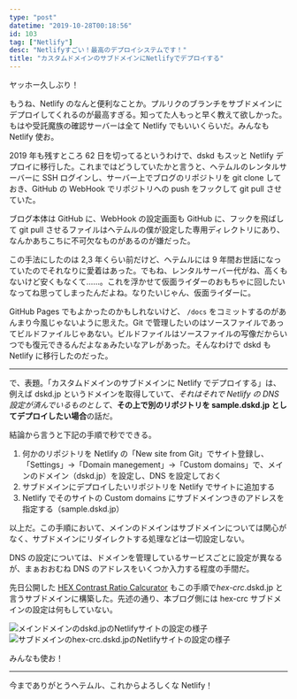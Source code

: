 ```yaml
---
type: "post"
datetime: "2019-10-28T00:18:56"
id: 103
tag: ["Netlify"]
desc: "Netlifyすごい！最高のデプロイシステムです！"
title: "カスタムドメインのサブドメインにNetlifyでデプロイする"
---
```


ヤッホー久しぶり！

もうね、Netlify のなんと便利なことか。プルリクのブランチをサブドメインにデプロイしてくれるのが最高すぎる。知ってた人もっと早く教えて欲しかった。もはや受託魔族の確認サーバーは全て Netlify でもいいくらいだ。みんなも Netlify 使お。

2019 年も残すところ 62 日を切ってるというわけで、dskd もスッと Netlify デプロイに移行した。これまではどうしていたかと言うと、ヘテムルのレンタルサーバーに SSH ログインし、サーバー上でブログのリポジトリを git clone しておき、GitHub の WebHook でリポジトリへの push をフックして git pull させていた。

ブログ本体は GitHub に、WebHook の設定画面も GitHub に、フックを飛ばして git pull させるファイルはヘテムルの僕が設定した専用ディレクトリにあり、なんかあちこちに不可欠なものがあるのが嫌だった。

この手法にしたのは 2,3 年くらい前だけど、ヘテムルには 9 年間お世話になっていたのでそれなりに愛着はあった。でもね、レンタルサーバー代がね、高くもないけど安くもなくて……。これを浮かせて仮面ライダーのおもちゃに回したいなってね思ってしまったんだよね。なりたいじゃん、仮面ライダーに。

GitHub Pages でもよかったのかもしれないけど、 `/docs` をコミットするのがあんまり今風じゃないように思えた。Git で管理したいのはソースファイルであってビルドファイルじゃあない。ビルドファイルはソースファイルの写像だからいつでも復元できるんだよなぁみたいなアレがあった。そんなわけで dskd も Netlify に移行したのだった。

---

で、表題。「カスタムドメインのサブドメインに Netlify でデプロイする」は、例えば dskd.jp というドメインを取得していて、<em>それはそれで Netlify の DNS 設定が済んでいるものとして</em>、<strong>その上で別のリポジトリを sample.dskd.jp としてデプロイしたい場合</strong>の話だ。

結論から言うと下記の手順で秒でできる。

1. 何かのリポジトリを Netlify の「New site from Git」でサイト登録し、「Settings」→「Domain manegement」→「Custom domains」で、メインのドメイン（dskd.jp）を設定し、DNS を設定しておく
2. サブドメインにデプロイしたいリポジトリを Netlify でサイトに追加する
3. Netlify でそのサイトの Custom domains にサブドメインつきのアドレスを指定する（sample.dskd.jp）

以上だ。この手順において、メインのドメインはサブドメインについては関心がなく、サブドメインにリダイレクトする処理などは一切設定しない。

DNS の設定については、ドメインを管理しているサービスごとに設定が異なるが、まぁおおむね DNS のアドレスをいくつか入力する程度の手間だ。

先日公開した [HEX Contrast Ratio Calcurator](https://hex-crc.dskd.jp) もこの手順で<em>hex-crc</em>.dskd.jp と言うサブドメインに構築した。先述の通り、本ブログ側には hex-crc サブドメインの設定は何もしていない。

<img src="/img/netlify-subdomain/dskd.png" alt="メインドメインのdskd.jpのNetlifyサイトの設定の様子" />

<img src="/img/netlify-subdomain/hex-crc.png" alt="サブドメインのhex-crc.dskd.jpのNetlifyサイトの設定の様子" />

みんなも使お！

---

今までありがとうヘテムル、これからよろしくな Netlify！
